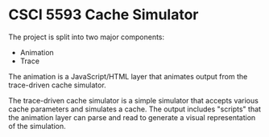 # CSCI 5593 Cache Simulator

The project is split into two major components:

 * Animation
 * Trace

The animation is a JavaScript/HTML layer that animates output from the trace-driven cache simulator.

The trace-driven cache simulator is a simple simulator that accepts various cache parameters and simulates a cache. The output includes "scripts" that the animation layer can parse and read to generate a visual representation of the simulation.



